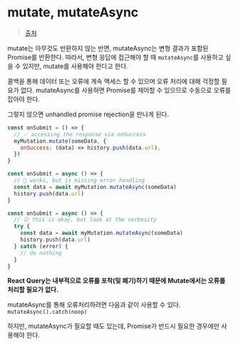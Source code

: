 # mutate, mutateAsync

> [출처](https://itchallenger.tistory.com/587)

mutate는 아무것도 반환하지 않는 반면, mutateAsync는 변형 결과가 포함된 Promise를 반환한다. 따라서, 변형 응답에 접근해야 할 때 `mutateAsync`를 사용하고 싶을 수 있지만, mutate를 사용해야 한다고 한다.

콜백을 통해 데이터 또는 오류에 계속 액세스 할 수 있으며 오류 처리에 대해 걱정할 필요가 없다. mutateAsync를 사용하면 Promise를 제어할 수 있으므로 수동으로 오류를 잡아야 한다.

그렇지 않으면 unhandled promise rejection을 만나게 된다.

```js
const onSubmit = () => {
  // ✅ accessing the response via onSuccess
  myMutation.mutate(someData, {
    onSuccess: (data) => history.push(data.url),
  })
}

const onSubmit = async () => {
  // 🚨 works, but is missing error handling
  const data = await myMutation.mutateAsync(someData)
  history.push(data.url)
}

const onSubmit = async () => {
  // 😕 this is okay, but look at the verbosity
  try {
    const data = await myMutation.mutateAsync(someData)
    history.push(data.url)
  } catch (error) {
    // do nothing
  }
}
```

**React Query는 내부적으로 오류를 포착(및 폐기)하기 때문에 Mutate에서는 오류를 처리할 필요가 없다.**

mutateAsync를 통해 오류처리하려면 다음과 같이 사용할 수 있다. `mutateAsync().catch(noop)`

하지만, mutateAsync가 필요할 때도 있는데, Promise가 반드시 필요한 경우에만 사용해야 한다.


